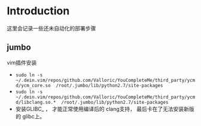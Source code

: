 # Introduction
这里会记录一些还未自动化的部署步骤


## jumbo

vim插件安装
- `sudo ln -s ~/.dein.vim/repos/github.com/Valloric/YouCompleteMe/third_party/ycmd/ycm_core.so  /root/.jumbo/lib/python2.7/site-packages`
- `sudo ln -s ~/.dein.vim/repos/github.com/Valloric/YouCompleteMe/third_party/ycmd/libclang.so.*  /root/.jumbo/lib/python2.7/site-packages`
- 安装GLIBC\_ ， 才能正常使用编译后的 clang支持， 最后卡在了无法安装新版的 glibc上。
